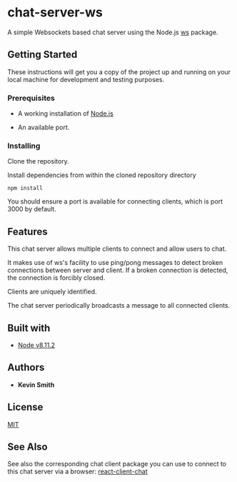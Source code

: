 # chat-server-ws

A simple Websockets based chat server using the Node.js [ws](https://github.com/websockets/ws) package.

## Getting Started

These instructions will get you a copy of the project up and running on your local machine for development and testing purposes.

### Prerequisites

* A working installation of [Node.js](https://nodejs.org/en/)


* An available port.


### Installing

Clone the repository.

Install dependencies from within the cloned repository directory

```
npm install
```

You should ensure a port is available for connecting clients, which
is port 3000 by default.

## Features

This chat server allows multiple clients to connect and allow users to chat.

It makes use of ws's facility to use ping/pong messages to detect broken connections
between server and client. If a broken connection is detected, the connection is
forcibly closed.

Clients are uniquely identified.

The chat server periodically broadcasts a message to all connected clients.

## Built with

* [Node v8.11.2](https://nodejs.org/en/)

## Authors

* **Kevin Smith**

## License

[MIT](https://github.com/kevin2244/chat-server-ws/blob/master/LICENSE.md)


## See Also
See also the corresponding chat client package you can use to connect to this chat server via a browser:
[react-client-chat](https://github.com/kevin2244/react-client-chat)

